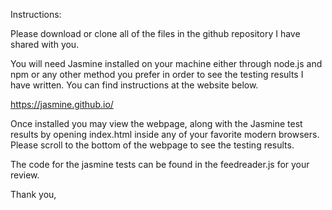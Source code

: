 Instructions:

Please download or clone all of the files in the github repository I have shared with you.

You will need Jasmine installed on your machine either through node.js and npm or any other method you prefer in order to see the testing results I have written. You can find instructions at the website below.

https://jasmine.github.io/

Once installed you may view the webpage, along with the Jasmine test results by opening index.html inside any of your favorite modern browsers. Please scroll to the bottom of the webpage to see the testing results.

The code for the jasmine tests can be found in the feedreader.js for your review.

Thank you, 
